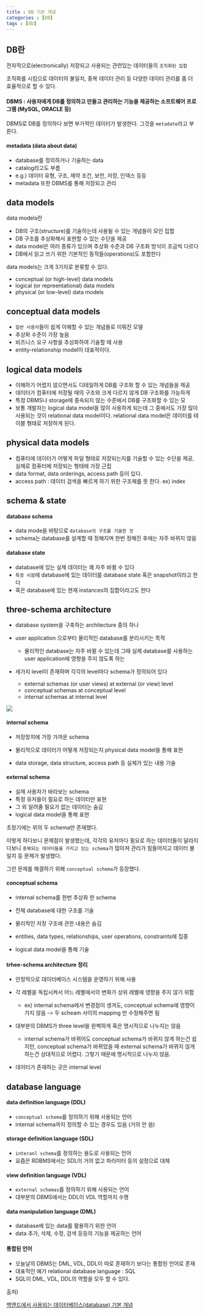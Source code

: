 ```yaml
---
title : DB 기본 개념
categories : [DB]
tags : [db]
---
```


## DB란

전자적으로(electronically) 저장되고 사용되는 관련있는 데이터들의 `조직화된 집합`

조직화를 시킴으로 데이터의 불일치, 중복 데이터 관리 등 다양한 데이터 관리를 좀 더 효율적으로 할 수 있다.

#### DBMS : 사용자에게 DB를 정의하고 만들고 관리하는 기능을 제공하는 소프트웨어 프로그램 (MySQL, ORACLE 등)

DBMS로 DB를 정의하다 보면 부가적인 데이터가 발생한다. 그것을 `metadate`라고 부른다.

#### metadata (data about data)

- database를 정의하거나 기술하는 data
- catalog라고도 부름
- e.g.) 데이터 유형, 구조, 제약 조건, 보안, 저장, 인덱스 등등
- metadata 또한 DBMS를 통해 저장되고 관리

## data models

data models란

- DB의 구조(structure)를 기술하는데 사용될 수 있는 개념들이 모인 집합
- DB 구조를 추상화해서 표현할 수 있는 수단을 제공
- data model은 여러 종류가 있으며 추상화 수준과 DB 구조화 방식이 조금씩 다르다
- DB에서 읽고 쓰기 위한 기본적인 동작들(operations)도 포함한다

data models는 크게 3가지로 분류할 수 있다.

- conceptual (or high-level) data models
- logical (or repreentational) data models
- physical (or low-level) data models



## conceptual data models

- `일반 사용자`들이 쉽게 이해할 수 있는 개념들로 이뤄진 모델
- 추상화 수준이 가장 높음
- 비즈니스 요구 사항을 추상화하여 기술할 때 사용
- entity-relationship model이 대표적이다.



## logical data models

- 이해하기 어렵지 않으면서도 디테일하게 DB를 구조화 할 수 있는 개념들을 제공
- 데이터가 컴퓨터에 저장될 때의 구조와 크게 다르지 않게 DB 구조화를 가능하게 
- 특정 DBMS나 storage에 종속되지 않는 수준에서 DB를 구조화할 수 있는 모
- 보통 개발자는 logical data model을 많이 사용하게 되는데 그 중에서도 가장 많이 사용되는 것이 relational data model이다. relational data model은 데이터를 테이블 형태로 저장하게 된다.



## physical data models

- 컴퓨터에 데이터가 어떻게 파일 형태로 저장되는지를 기술할 수 있는 수단을 제공, 실제로 컴퓨터에 저장되는 형태에 가장 근접
- data format, data orderings, access path 등이 있다.
- access path : 데이터 검색을 빠르게 하기 위한 구조체를 뜻 한다. ex) index



## schema & state

#### database schema

- data mode을 바탕으로 `database의 구조를 기술한 것`
- schema는 database를 설계할 때 정해지며 한번 정해진 후에는 자주 바뀌지 않음

#### database state

- database에 있는 실제 데이터는 꽤 자주 바뀔 수 있다
- `특정 시점`에 database에 있는 데이터를 database state 혹은 snapshot이라고 한다
- 혹은 database에 있는 현재 instances의 집합이라고도 한다



## three-schema architecture

- database system을 구축하는 architecture 중의 하나
- user application 으로부터 물리적인 database를 분리시키는 목적
  - 물리적인 database는 자주 바뀔 수 있는데 그때 실제 database를 사용하는 user application에 영향을 주지 않도록 하는 

- 세가지 level이 존재하며 각각의 level마다 schema가 정의되어 있다
  - external schemas (or user views) at external (or view) level
  - conceptual schemas at conceptual level
  - internal schemas at internal level

![](https://miro.medium.com/v2/resize:fit:494/0*6P5l7i2dcf2kg15f.png)

#### internal schema

- 저장장치에 가장 가까운 schema

- 물리적으로 데이터가 어떻게 저장되는지 physical data model을 통해 표현
- data storage, data structure, access path 등 실체가 있는 내용 기술



#### external schema

- 실제 사용자가 바라보는 schema
- 특정 유저들이 필요로 하는 데이터만 표현
- 그 외 알려줄 필요가 없는 데이터는 숨김
- logical data model을 통해 표현



초창기에는 위의 두 schema만 존재했다. 

이렇게 하다보니 문제점이 발생했는데, 각각의 유저마다 필요로 하는 데이터들이 달라지다보니 `중복되는 데이터들을 가지고 있는 schema`가 많아져 관리가 힘들어지고 데이터 불일치 등 문제가 발생했다. 

그런 문제를 해결하기 위해 `conceptual schema`가 등장했다.



#### conceptual schema

- internal schema를 한번 추상화 한 schema

- 전체 database에 대한 구조를 기술
- 물리적인 저장 구조에 관한 내용은 숨김
- entities, data types, relationships, user operations, constraints에 집중
- logical data model을 통해 기술



#### trhee-schema architecture 정리

- 안정적으로 데이터베이스 시스템을 운영하기 위해 사용

- 각 레벨을 독립시켜서 어느 레벨에서의 변화가 상위 레벨에 영향을 주지 않기 위함
  - ex) internal schema에서 변경점이 생겨도, conceptual schema에 영향이 가지 않음 -> 두 scheam 사이의 mapping 만 수정해주면 됨
- 대부분의 DBMS가 three level을 완벽하게 혹은 명시적으로 나누지는 않음
  - internal schema가 바뀌어도 conceptual schema가 바뀌지 않게 하는건 쉽지만, conceptual schema가 바뀌었을 때 external schema가 바뀌지 않게 하는건 상대적으로 어렵다. 그렇기 때문에 명시적으로 나누지 않음.
- 데이터가 존재하는 곳은 internal level



## database language

#### data definition language (DDL)

- `conceptual schema`를 정의하기 위해 사용되는 언어
- internal schema까지 정의할 수 있는 경우도 있음 (거의 안 씀)



#### storage definition language (SDL)

- `interanl schema`를 정의하는 용도로 사용되는 언어
- 요즘은 RDBMS에서는 SDL이 거의 없고 파라미터 등의 설정으로 대체



#### view definition language (VDL)

- `external schemas`를 정의하기 위해 사용되는 언어
- 대부분의 DBMS에서는 DDL이 VDL 역할까지 수행



#### data manipulation language (DML)

- database에 있는 data를 활용하기 위한 언어
- data 추가, 삭제, 수정, 검색 등등의 기능을 제공하는 언어



#### 통합된 언어

- 오늘날의 DBMS는 DML, VDL, DDL이 따로 존재하기 보다는 통합된 언어로 존재
- 대표적인 예가 relational database language : SQL
- SQL이 DML, VDL, DDL의 역할을 모두 할 수 있다.



출처) 

[백엔드에서 사용되는 데이터베이스(database) 기본 개념](https://www.youtube.com/watch?v=aL0XXc1yGPs&t=792s&ab_channel=쉬운코드)
